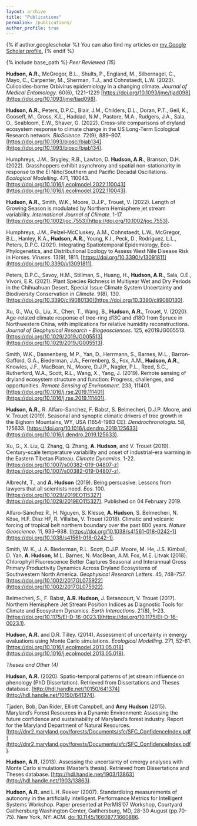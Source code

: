 ```yaml
---
layout: archive
title: "Publications"
permalink: /publications/
author_profile: true
---
```


{% if author.googlescholar %}
  You can also find my articles on <u><a href="{{author.googlescholar}}">my Google Scholar profile</a>.</u>
{% endif %}

{% include base_path %}
*Peer Reviewed (15)*

**Hudson, A.R.**, McGregor, B.L., Shults, P., England, M., Silbernagel, C., Mayo, C., Carpenter, M., Sherman, T.J., and Cohnstaedt, L.W. (2023). Culicoides-borne Orbivirus epidemiology in a changing climate. *Journal of Medical Entomology*. 60(6), 1221–1229 [https://doi.org/10.1093/jme/tjad098](https://doi.org/10.1093/jme/tjad098).

**Hudson, A.R.**, Peters, D.P.C., Blair, J.M., Childers, D.L., Doran, P.T., Geil, K., Gooseff, M., Gross, K.L., Haddad, N.M., Pastore, M.A., Rudgers, J.A., Sala, O., Seabloom, E.W., Shaver, G. (2022). Cross-site comparisons of dryland ecosystem response to climate change in the US Long-Term Ecological Research network. *BioScience*. 72(9), 889–907. [https://doi.org/10.1093/biosci/biab134](https://doi.org/10.1093/biosci/biab134).

Humphreys, J.M., Srygley, R.B., Lawton, D. **Hudson, A.R.**, Branson, D.H. (2022). Grasshoppers exhibit asynchrony and spatial non-stationarity in response to the El Niño/Southern and Pacific Decadal Oscillations. *Ecological Modelling*. 471, 110043. [https://doi.org/10.1016/j.ecolmodel.2022.110043](https://doi.org/10.1016/j.ecolmodel.2022.110043).

**Hudson, A.R.**, Smith, W.K., Moore, D.J.P., Trouet, V. (2022). Length of Growing Season is modulated by Northern Hemisphere jet stream variability. *International Journal of Climate*. 1-17. [https://doi.org/10.1002/joc.7553](https://doi.org/10.1002/joc.7553).

Humphreys, J.M., Pelzel-McCluskey, A.M., Cohnstaedt, L.W., McGregor, B.L., Hanley, K.A., **Hudson, A.R.**, Young, K.I., Peck, D., Rodriguez, L.L., Peters, D.P.C. (2021). Integrating Spatiotemporal Epidemiology, Eco-Phylogenetics, and Distributional Ecology to Assess West Nile Disease Risk in Horses. *Viruses*. 13(9), 1811. [https://doi.org/10.3390/v13091811](https://doi.org/10.3390/v13091811).

Peters, D.P.C., Savoy, H.M., Stillman, S., Huang, H., **Hudson, A.R.**, Sala, O.E., Vivoni, E.R. (2021). Plant Species Richness in Multiyear Wet and Dry Periods in the Chihuahuan Desert. Special Issue Climate System Uncertainty and Biodiversity Conservation in *Climate*. 9(8), 130. [https://doi.org/10.3390/cli9080130](https://doi.org/10.3390/cli9080130). 

Xu, G., Wu, G., Liu, X., Chen, T., Wang, B., **Hudson, A.R.**, Trouet, V. (2020). Age-related climate response of tree-ring d13C and d18O from Spruce in Northwestern China, with implications for relative humidity reconstructions. *Journal of Geophysical Research - Biogeosciences*. 125, e2019JG005513. [https://doi.org/10.1029/2019JG005513](https://doi.org/10.1029/2019JG005513).

Smith, W.K., Dannenberg, M.P., Yan, D., Herrmann, S., Barnes, M.L., Barron-Gafford, G.A., Biederman, J.A., Ferrenberg, S., Fox, A.M., **Hudson, A.R.**, Knowles, J.F., MacBean, N., Moore, D.J.P., Nagler, P.L., Reed, S.C., Rutherford, W.A., Scott, R.L., Wang, X., Yang, J. (2019). Remote sensing of dryland ecosystem structure and function: Progress, challenges, and opportunities. *Remote Sensing of Environment*. 233, 111401. [https://doi.org/10.1016/j.rse.2019.111401](https://doi.org/10.1016/j.rse.2019.111401).

**Hudson, A.R.**, R. Alfaro-Sanchez, F. Babst, S. Belmecheri, D.J.P. Moore, and V. Trouet (2019). Seasonal and synoptic climatic drivers of tree growth in the Bighorn Mountains, WY, USA (1654-1983 CE). *Dendrochronologia*. 58, 125633. [https://doi.org/10.1016/j.dendro.2019.125633](https://doi.org/10.1016/j.dendro.2019.125633).

Xu, G., X. Liu, Q. Zhang, Q. Zhang, **A. Hudson**, and V. Trouet (2019). Century-scale temperature variability and onset of industrial-era warming in the Eastern Tibetan Plateau. *Climate Dynamics*. 1-22. [https://doi.org/10.1007/s00382-019-04807-z](https://doi.org/10.1007/s00382-019-04807-z). 

Albrecht, T., and **A. Hudson** (2019). Being persuasive: Lessons from lawyers that all scientists need. *Eos*. 100. [https://doi.org/10.1029/2019EO115327](https://doi.org/10.1029/2019EO115327). Published on 04 February 2019.

Alfaro-Sánchez R., H. Nguyen, S. Klesse, **A. Hudson**, S. Belmecheri, N. Köse, H.F. Diaz HF, R. Villalba, V. Trouet (2018). Climatic and volcanic forcing of tropical belt northern boundary over the past 800 years. *Nature Geoscience*. 11, 933–938. [https://doi.org/10.1038/s41561-018-0242-1](https://doi.org/10.1038/s41561-018-0242-1). 

Smith, W. K., J. A. Biederman, R.L. Scott, D.J.P. Moore, M. He, J.S. Kimball, D. Yan, **A. Hudson**, M.L. Barnes, N. MacBean, A.M. Fox, M.E. Litvak (2018). Chlorophyll Fluorescence Better Captures Seasonal and Interannual Gross Primary Productivity Dynamics Across Dryland Ecosystems of Southwestern North America. *Geophysical Research Letters*. 45, 748–757. [https://doi.org/10.1002/2017GL075922](https://doi.org/10.1002/2017GL075922). 

Belmecheri, S., F. Babst, **A.R. Hudson**, J. Betancourt, V. Trouet (2017). Northern Hemisphere Jet Stream Position Indices as Diagnostic Tools for Climate and Ecosystem Dynamics. *Earth Interactions*. 21(8), 1–23. [https://doi.org/10.1175/EI-D-16-0023.1](https://doi.org/10.1175/EI-D-16-0023.1). 

**Hudson, A.R.** and D.R. Tilley. (2014). Assessment of uncertainty in emergy evaluations using Monte Carlo simulations. *Ecological Modelling*. 271, 52-61. [https://doi.org/10.1016/j.ecolmodel.2013.05.018](https://doi.org/10.1016/j.ecolmodel.2013.05.018).

*Theses and Other (4)*

**Hudson, A.R.** (2020). Spatio-temporal patterns of jet stream influence on phenology (PhD Dissertation). Retrieved from Dissertations and Theses database. [http://hdl.handle.net/10150/641374](http://hdl.handle.net/10150/641374).

Tjaden, Bob, Dan Rider, Elliott Campbell, and **Amy Hudson** (2015). Maryland’s Forest Resources in a Dynamic Environment: Assessing the future confidence and sustainability of Maryland’s forest industry. Report for the Maryland Department of Natural Resources. [http://dnr2.maryland.gov/forests/Documents/sfc/SFC_ConfidenceIndex.pdf](http://dnr2.maryland.gov/forests/Documents/sfc/SFC_ConfidenceIndex.pdf). 

**Hudson, A.R.** (2013). Assessing the uncertainty of emergy analyses with Monte Carlo simulations (Master’s thesis). Retrieved from Dissertations and Theses database. [http://hdl.handle.net/1903/13863](http://hdl.handle.net/1903/13863).

**Hudson, A.R.** and L.H. Reeker (2007). Standardizing measurements of autonomy in the artificially intelligent. Performance Metrics for Intelligent Systems Workshop. Paper presented at PerMIS’07 Workshop, Courtyard Gaithersburg Washington Center, Gaithersburg, MD, 28-30 August (pp.70-75). New York, NY: ACM. [doi:10.1145/1660877.1660886](doi:10.1145/1660877.1660886).
